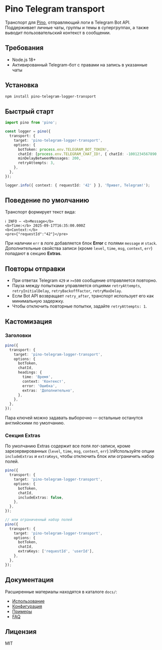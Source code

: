 ﻿# Pino Telegram transport

Транспорт для [Pino](https://github.com/pinojs/pino), отправляющий логи в Telegram Bot API. Поддерживает личные чаты, группы и темы в супергруппах, а также выводит пользовательский контекст в сообщении.

## Требования

- Node.js 18+
- Активированный Telegram-бот с правами на запись в указанные чаты

## Установка

```bash
npm install pino-telegram-logger-transport
```

## Быстрый старт

```typescript
import pino from 'pino';

const logger = pino({
  transport: {
    target: 'pino-telegram-logger-transport',
    options: {
      botToken: process.env.TELEGRAM_BOT_TOKEN!,
      chatId: [process.env.TELEGRAM_CHAT_ID!, { chatId: -1001234567890, threadId: 42 }],
      minDelayBetweenMessages: 200,
      retryAttempts: 3,
    },
  },
});

logger.info({ context: { requestId: '42' } }, 'Привет, Telegram!');
```

## Поведение по умолчанию

Транспорт формирует текст вида:

```
ℹ️ INFO — <b>Message</b>
<b>Time:</b> 2025-09-17T16:35:00.000Z
<b>Context:</b>
<pre>{"requestId":"42"}</pre>
```

При наличии `err` в логе добавляется блок **Error** с полями `message` и `stack`. Дополнительные свойства записи (кроме `level`, `time`, `msg`, `context`, `err`) попадают в секцию **Extras**.

## Повторы отправки

- При ответах Telegram `429` и `>=500` сообщение отправляется повторно.
- Пауза между попытками управляется опциями `retryAttempts`, `retryInitialDelay`, `retryBackoffFactor`, `retryMaxDelay`.
- Если Bot API возвращает `retry_after`, транспорт использует его как минимальную задержку.
- Чтобы отключить повторные попытки, задайте `retryAttempts: 1`.

## Кастомизация

### Заголовки

```ts
pino({
  transport: {
    target: 'pino-telegram-logger-transport',
    options: {
      botToken,
      chatId,
      headings: {
        time: 'Время',
        context: 'Контекст',
        error: 'Ошибка',
        extras: 'Дополнительно',
      },
    },
  },
});
```

Пара ключей можно задавать выборочно — остальные останутся английскими по умолчанию.

### Секция Extras

По умолчанию Extras содержит все поля лог-записи, кроме зарезервированных (`level`, `time`, `msg`, `context`, `err`).\nИспользуйте опции `includeExtras` и `extraKeys`, чтобы отключить блок или ограничить набор полей.

```ts
pino({
  transport: {
    target: 'pino-telegram-logger-transport',
    options: {
      botToken,
      chatId,
      includeExtras: false,
    },
  },
});

// или ограниченный набор полей
pino({
  transport: {
    target: 'pino-telegram-logger-transport',
    options: {
      botToken,
      chatId,
      extraKeys: ['requestId', 'userId'],
    },
  },
});
```

## Документация

Расширенные материалы находятся в каталоге `docs/`:

- [Использование](docs/usage.md)
- [Конфигурация](docs/configuration.md)
- [Примеры](docs/examples.md)
- [FAQ](docs/faq.md)

## Лицензия

MIT
